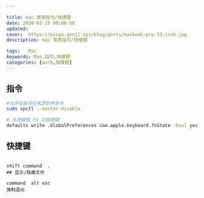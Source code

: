 ```yaml
---

title: mac 常用指令/快捷键 
date: 2020-02-15 00:00:00
updated: 
cover:  https://picgo.genji.xyz/blog/posts/macbook-pro-13-inch.jpg
description: mac 常用指令/快捷键 

tags:  	Mac
keywords: Mac,指令,快捷键
categories: [mark,快捷键]
---
```




##  指令

```bash
#允许安装任何来源软件命令
sudo spctl --master-disable

# 关闭键盘 fn 功能按键 
defaults write .GlobalPreferences com.apple.keyboard.fnState -bool yes

```



## 快捷键

```

shift command  .   
## 显示/隐藏文件 

command  alt esc  
强制退出


```


